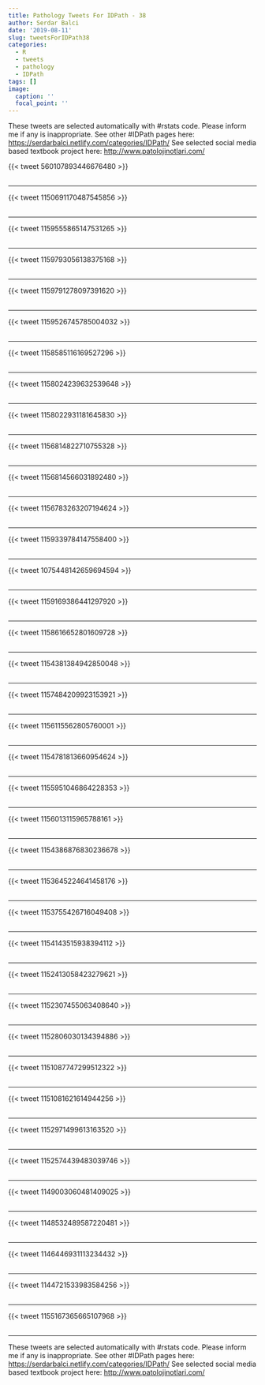 ```yaml
---
title: Pathology Tweets For IDPath - 38
author: Serdar Balci
date: '2019-08-11'
slug: tweetsForIDPath38
categories:
  - R
  - tweets
  - pathology
  - IDPath
tags: []
image:
  caption: ''
  focal_point: ''
---
```



These tweets are selected automatically with #rstats code. Please inform me if any is inappropriate.
See other #IDPath pages here: https://serdarbalci.netlify.com/categories/IDPath/ 
See selected social media based textbook project here: http://www.patolojinotlari.com/

{{< tweet 560107893446676480 >}}
<br>
<br>
<hr>
{{< tweet 1150691170487545856 >}}
<br>
<br>
<hr>
{{< tweet 1159555865147531265 >}}
<br>
<br>
<hr>
{{< tweet 1159793056138375168 >}}
<br>
<br>
<hr>
{{< tweet 1159791278097391620 >}}
<br>
<br>
<hr>
{{< tweet 1159526745785004032 >}}
<br>
<br>
<hr>
{{< tweet 1158585116169527296 >}}
<br>
<br>
<hr>
{{< tweet 1158024239632539648 >}}
<br>
<br>
<hr>
{{< tweet 1158022931181645830 >}}
<br>
<br>
<hr>
{{< tweet 1156814822710755328 >}}
<br>
<br>
<hr>
{{< tweet 1156814566031892480 >}}
<br>
<br>
<hr>
{{< tweet 1156783263207194624 >}}
<br>
<br>
<hr>
{{< tweet 1159339784147558400 >}}
<br>
<br>
<hr>
{{< tweet 1075448142659694594 >}}
<br>
<br>
<hr>
{{< tweet 1159169386441297920 >}}
<br>
<br>
<hr>
{{< tweet 1158616652801609728 >}}
<br>
<br>
<hr>
{{< tweet 1154381384942850048 >}}
<br>
<br>
<hr>
{{< tweet 1157484209923153921 >}}
<br>
<br>
<hr>
{{< tweet 1156115562805760001 >}}
<br>
<br>
<hr>
{{< tweet 1154781813660954624 >}}
<br>
<br>
<hr>
{{< tweet 1155951046864228353 >}}
<br>
<br>
<hr>
{{< tweet 1156013115965788161 >}}
<br>
<br>
<hr>
{{< tweet 1154386876830236678 >}}
<br>
<br>
<hr>
{{< tweet 1153645224641458176 >}}
<br>
<br>
<hr>
{{< tweet 1153755426716049408 >}}
<br>
<br>
<hr>
{{< tweet 1154143515938394112 >}}
<br>
<br>
<hr>
{{< tweet 1152413058423279621 >}}
<br>
<br>
<hr>
{{< tweet 1152307455063408640 >}}
<br>
<br>
<hr>
{{< tweet 1152806030134394886 >}}
<br>
<br>
<hr>
{{< tweet 1151087747299512322 >}}
<br>
<br>
<hr>
{{< tweet 1151081621614944256 >}}
<br>
<br>
<hr>
{{< tweet 1152971499613163520 >}}
<br>
<br>
<hr>
{{< tweet 1152574439483039746 >}}
<br>
<br>
<hr>
{{< tweet 1149003060481409025 >}}
<br>
<br>
<hr>
{{< tweet 1148532489587220481 >}}
<br>
<br>
<hr>
{{< tweet 1146446931113234432 >}}
<br>
<br>
<hr>
{{< tweet 1144721533983584256 >}}
<br>
<br>
<hr>
{{< tweet 1155167365665107968 >}}
<br>
<br>
<hr>


These tweets are selected automatically with #rstats code. Please inform me if any is inappropriate.
See other #IDPath pages here: https://serdarbalci.netlify.com/categories/IDPath/ 
See selected social media based textbook project here: http://www.patolojinotlari.com/
